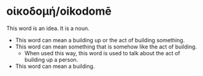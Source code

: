 # οἰκοδομή/oikodomē
This word is an idea. It is a noun.

* This word can mean a building up or the act of building something.
* This word can mean something that is somehow like the act of building.
    * When used this way, this word is used to talk about the act of building up a person. 
* This word can mean a building.

